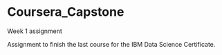 # Coursera_Capstone
Week 1 assignment

Assignment to finish the last course for the IBM Data Science Certificate.
